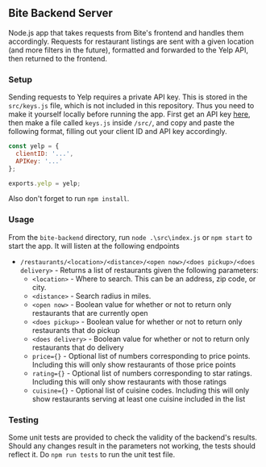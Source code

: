 ## Bite Backend Server
Node.js app that takes requests from Bite's frontend and handles them accordingly. Requests for restaurant listings are sent with a given location (and more filters in the future), formatted and forwarded to the Yelp API, then returned to the frontend.

### Setup
Sending requests to Yelp requires a private API key. This is stored in the `src/keys.js` file, which is not included in this repository. Thus you need to make it yourself locally before running the app. First get an API key [here](https://www.yelp.com/developers/documentation/v3/authentication), then make a file called `keys.js` inside `/src/`, and copy and paste the following format, filling out your client ID and API key accordingly.
```javascript
const yelp = {
  clientID: '...',
  APIKey: '...'
};

exports.yelp = yelp;
```

Also don't forget to run `npm install`.

### Usage
From the `bite-backend` directory, run `node .\src\index.js` or `npm start` to start the app. It will listen at the following endpoints

* `/restaurants/<location>/<distance>/<open now>/<does pickup>/<does delivery>` - Returns a list of restaurants given the following parameters:
  * `<location>` - Where to search. This can be an address, zip code, or city.
  * `<distance>` - Search radius in miles.
  * `<open now>` - Boolean value for whether or not to return only restaurants that are currently open
  * `<does pickup>` - Boolean value for whether or not to return only restaurants that do pickup
  * `<does delivery>` - Boolean value for whether or not to return only restaurants that do delivery
  * `price={}` - Optional list of numbers corresponding to price points. Including this will only show restaurants of those price points
  * `rating={}` - Optional list of numbers corresponding to star ratings. Including this will only show restaurants with those ratings
  * `cuisine={}` - Optional list of cuisine codes. Including this will only show restaurants serving at least one cuisine included in the list

### Testing
Some unit tests are provided to check the validity of the backend's results. Should any changes result in the parameters not working, the tests should reflect it. Do `npm run tests` to run the unit test file.
